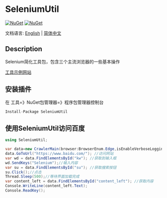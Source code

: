 # SeleniumUtil

[![NuGet](https://img.shields.io/nuget/dt/SeleniumUtil.svg?label=NuGet&style=flat&logo=nuget)](https://www.nuget.org/packages/SeleniumUtil/) 
[![NuGet](https://img.shields.io/nuget/v/SeleniumUtil.svg?label=NuGet&style=flat&logo=nuget)](https://www.nuget.org/packages/nanoFramework.System.Device.WiFi/) 

文档语言: [English](README.en.md) | [简体中文](README.md)  

## Description

Selenium简化工具包，包含三个主流浏览器的一些基本操作 

[工具示例网站](https://tokengo.top/docs/selenium-uitl/selenium/) 

## 安装插件

在 工具=》NuGet包管理器=》程序包管理器控制台

```csharp
Install-Package SeleniumUtil
```

## 使用SeleniumUtil访问百度

```csharp
using SeleniumUtil;

var data=new CrawlerMain(browser:BrowserEnum.Edge,isEnableVerboseLogging:true);
data.GoToUrl("https://www.baidu.com/"); //访问网站
var wd = data.FindElementsById("kw"); //获取到输入框
wd.SendKeys("Selenium");//输入内容
var su = data.FindElementsById("su"); //获取搜索按钮
su.Click();//点击
Thread.Sleep(500);//等待界面加载完成
var content_left = data.FindElementsById("content_left"); //获取内容
Console.WriteLine(content_left.Text);
Console.ReadKey();
```

